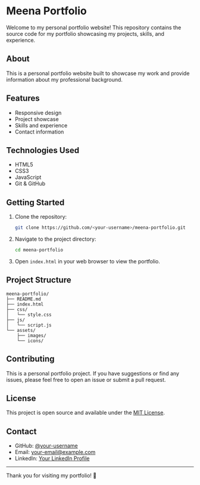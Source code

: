 # Meena Portfolio

Welcome to my personal portfolio website! This repository contains the source code for my portfolio showcasing my projects, skills, and experience.

## About

This is a personal portfolio website built to showcase my work and provide information about my professional background.

## Features

- Responsive design
- Project showcase
- Skills and experience
- Contact information

## Technologies Used

- HTML5
- CSS3
- JavaScript
- Git & GitHub

## Getting Started

1. Clone the repository:
   ```bash
   git clone https://github.com/<your-username>/meena-portfolio.git
   ```

2. Navigate to the project directory:
   ```bash
   cd meena-portfolio
   ```

3. Open `index.html` in your web browser to view the portfolio.

## Project Structure

```
meena-portfolio/
├── README.md
├── index.html
├── css/
│   └── style.css
├── js/
│   └── script.js
└── assets/
    ├── images/
    └── icons/
```

## Contributing

This is a personal portfolio project. If you have suggestions or find any issues, please feel free to open an issue or submit a pull request.

## License

This project is open source and available under the [MIT License](LICENSE).

## Contact

- GitHub: [@your-username](https://github.com/your-username)
- Email: your-email@example.com
- LinkedIn: [Your LinkedIn Profile](https://linkedin.com/in/your-profile)

---

Thank you for visiting my portfolio! 🚀
